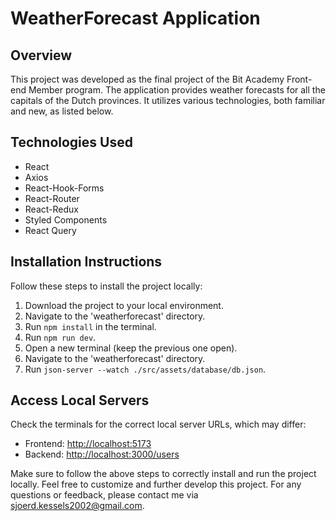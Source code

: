 # WeatherForecast Application

## Overview
This project was developed as the final project of the Bit Academy Front-end Member program. The application provides weather forecasts for all the capitals of the Dutch provinces. It utilizes various technologies, both familiar and new, as listed below.

## Technologies Used
- React
- Axios
- React-Hook-Forms
- React-Router
- React-Redux
- Styled Components
- React Query

## Installation Instructions
Follow these steps to install the project locally:

1. Download the project to your local environment.
2. Navigate to the 'weatherforecast' directory.
3. Run `npm install` in the terminal.
4. Run `npm run dev`.
5. Open a new terminal (keep the previous one open).
6. Navigate to the 'weatherforecast' directory.
7. Run `json-server --watch ./src/assets/database/db.json`.

## Access Local Servers
Check the terminals for the correct local server URLs, which may differ:

- Frontend: [http://localhost:5173](http://localhost:5173)
- Backend: [http://localhost:3000/users](http://localhost:3000/users)

Make sure to follow the above steps to correctly install and run the project locally. Feel free to customize and further develop this project. For any questions or feedback, please contact me via [sjoerd.kessels2002@gmail.com](sjoerd.kessels2002@gmail.com).
